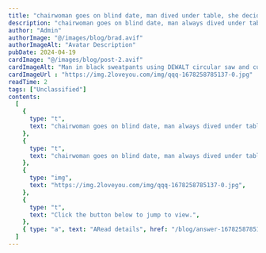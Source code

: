 ```yaml
---
title: "chairwoman goes on blind date, man dived under table, she decided to marry him!"
description: "chairwoman goes on blind date, man always dived under table, she looked down then determined to marry him!"
author: "Admin"
authorImage: "@/images/blog/brad.avif"
authorImageAlt: "Avatar Description"
pubDate: 2024-04-19
cardImage: "@/images/blog/post-2.avif"
cardImageAlt: "Man in black sweatpants using DEWALT circular saw and cutting a wood plank"
cardImageUrl : "https://img.2loveyou.com/img/qqq-1678258785137-0.jpg"
readTime: 2
tags: ["Unclassified"]
contents:
  [
    {
      type: "t",
      text: "chairwoman goes on blind date, man always dived under table, she looked down then determined to marry him!",
    },
    {
      type: "t",
      text: "chairwoman goes on blind date, man always dived under table, she looked down then determined to marry him!",
    },
    {
      type: "img",
      text: "https://img.2loveyou.com/img/qqq-1678258785137-0.jpg",
    },
    {
      type: "t",
      text: "Click the button below to jump to view.",
    },
    { type: "a", text: "ARead details", href: "/blog/answer-1678258785137-384742/" },
  ]
---
```

